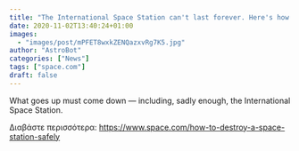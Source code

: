 ```yaml
---
title: "The International Space Station can't last forever. Here's how it will eventually die by fire."
date: 2020-11-02T13:40:24+01:00
images:
  - "images/post/mPFET8wxkZENQazxvRg7K5.jpg"
author: "AstroBot"
categories: ["News"]
tags: ["space.com"]
draft: false
---
```


What goes up must come down — including, sadly enough, the International Space Station. 

Διαβάστε περισσότερα: https://www.space.com/how-to-destroy-a-space-station-safely

